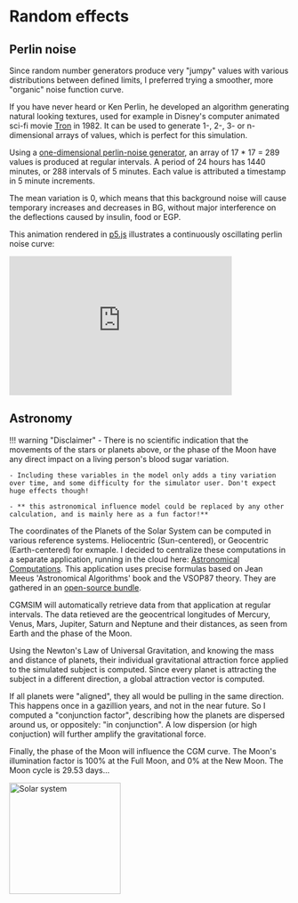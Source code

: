 # Random effects

## Perlin noise

Since random number generators produce very "jumpy" values with various distributions between defined limits, I preferred trying a smoother, more "organic" noise function curve. 

If you have never heard or Ken Perlin, he developed an algorithm generating natural looking textures, used for example in Disney's computer animated sci-fi movie [Tron](https://www.imdb.com/title/tt0084827) in 1982. It can be used to generate 1-, 2-, 3- or n-dimensional arrays of values, which is perfect for this simulation.  

Using a [one-dimensional perlin-noise generator](https://github.com/andrewrk/node-perlin-noise#readme), an array of 17 * 17 = 289 values is produced at regular intervals. A period of 24 hours has 1440 minutes, or 288 intervals of 5 minutes. Each value is attributed a timestamp in 5 minute increments. 

The mean variation is 0, which means that this background noise will cause temporary increases and decreases in BG, without major interference on the deflections caused by insulin, food or EGP.

This animation rendered in [p5.js](https://p5js.org/) illustrates a continuously oscillating perlin noise curve:

<iframe style="width: 400px; height: 250px; overflow: hidden;"  scrolling="no" frameborder="0" src="https://editor.p5js.org/lsandini/full/F1CtK8SNk"></iframe>
<br>

## Astronomy

!!! warning "Disclaimer"
    - There is no scientific indication that the movements of the stars or planets above, or the phase of the Moon have any direct impact on a living person's blood sugar variation. 
  
    - Including these variables in the model only adds a tiny variation over time, and some difficulty for the simulator user. Don't expect huge effects though!

    - ** this astronomical influence model could be replaced by any other calculation, and is mainly here as a fun factor!**

The coordinates of the Planets of the Solar System can be computed in various reference systems. Heliocentric (Sun-centered), or Geocentric (Earth-centered) for exmaple. I decided to centralize these computations in a separate application, running in the cloud here: [Astronomical Computations](https://astro6.herokuapp.com). This application uses precise formulas based on Jean Meeus 'Astronomical Algorithms' book and the VSOP87 theory. They are gathered in an [open-source bundle](https://github.com/andrmoel/astronomy-bundle-js).

CGMSIM will automatically retrieve data from that application at regular intervals. The data retieved are the geocentrical longitudes of Mercury, Venus, Mars, Jupiter, Saturn and Neptune and their distances, as seen from Earth and the phase of the Moon.

Using the Newton's Law of Universal Gravitation, and knowing the mass and distance of planets, their individual gravitational attraction force applied to the simulated subject is computed. Since every planet is attracting the subject in a different direction, a global attraction vector is computed.

If all planets were "aligned", they all would be pulling in the same direction. This happens once in a gazillion years, and not in the near future. So I computed a "conjunction factor", describing how the planets are dispersed around us, or oppositely: "in conjunction". A low dispersion (or high conjuction) will further amplify the gravitational force. 

Finally, the phase of the Moon will influence the CGM curve. The Moon's illumination factor is 100% at the Full Moon, and 0% at the New Moon. The Moon cycle is 29.53 days...


<img src="https://user-images.githubusercontent.com/24463821/90344480-44543f00-dfe8-11ea-9b99-a640c0f26136.gif" alt="Solar system" width="200"/>
